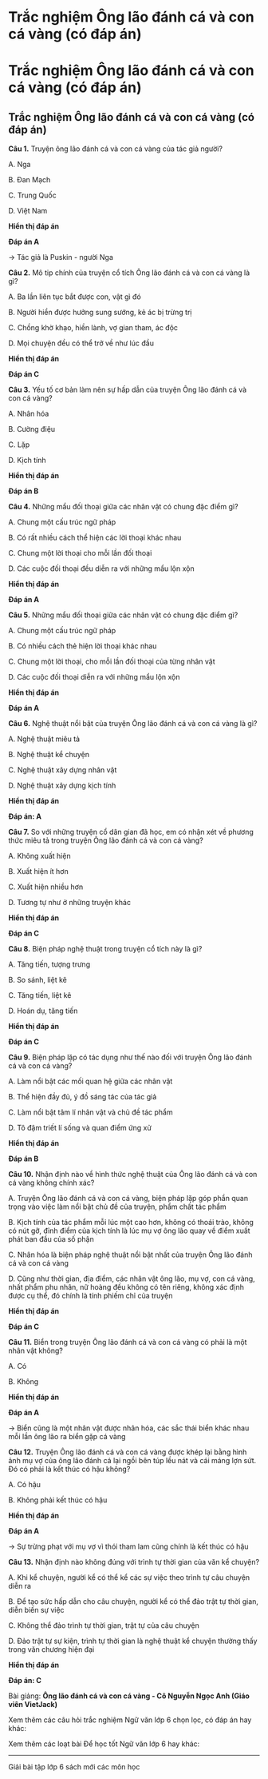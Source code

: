 # Trắc nghiệm Ông lão đánh cá và con cá vàng (có đáp án)

# Trắc nghiệm Ông lão đánh cá và con cá vàng (có đáp án)

## Trắc nghiệm Ông lão đánh cá và con cá vàng (có đáp án)

**Câu 1.** Truyện ông lão đánh cá và con cá vàng của tác giả người?

A. Nga

B. Đan Mạch

C. Trung Quốc

D. Việt Nam

**Hiển thị đáp án**

**Đáp án A**

→ Tác giả là Puskin - người Nga

**Câu 2.** Mô tip chính của truyện cổ tích Ông lão đánh cá và con cá vàng là gì?

A. Ba lần liên tục bắt được con, vật gì đó

B. Người hiền được hưởng sung sướng, kẻ ác bị trừng trị

C. Chồng khờ khạo, hiền lành, vợ gian tham, ác độc

D. Mọi chuyện đều có thể trở về như lúc đầu

**Hiển thị đáp án**

**Đáp án C**

**Câu 3.** Yếu tố cơ bản làm nên sự hấp dẫn của truyện Ông lão đánh cá và con cá vàng?

A. Nhân hóa

B. Cường điệu

C. Lặp

D. Kịch tính

**Hiển thị đáp án**

**Đáp án B**

**Câu 4.** Những mẩu đối thoại giữa các nhân vật có chung đặc điểm gì?

A. Chung một cấu trúc ngữ pháp

B. Có rất nhiều cách thể hiện các lời thoại khác nhau

C. Chung một lời thoại cho mỗi lần đối thoại 

D. Các cuộc đối thoại đều diễn ra với những mẩu lộn xộn

**Hiển thị đáp án**

**Đáp án A**

**Câu 5.** Những mẩu đối thoại giữa các nhân vật có chung đặc điểm gì?

A. Chung một cấu trúc ngữ pháp

B. Có nhiều cách thẻ hiện lời thoại khác nhau

C. Chung một lời thoại, cho mỗi lần đối thoại của từng nhân vật

D. Các cuộc đối thoại diễn ra với những mẩu lộn xộn

**Hiển thị đáp án**

**Đáp án A**

**Câu 6.** Nghệ thuật nổi bật của truyện Ông lão đánh cá và con cá vàng là gì?

A. Nghệ thuật miêu tả

B. Nghệ thuật kể chuyện

C. Nghệ thuật xây dựng nhân vật

D. Nghệ thuật xây dựng kịch tính

**Hiển thị đáp án**

**Đáp án: A**

**Câu 7.** So với những truyện cổ dân gian đã học, em có nhận xét về phương thức miêu tả trong truyện Ông lão đánh cá và con cá vàng?

A. Không xuất hiện

B. Xuất hiện ít hơn

C. Xuất hiện nhiều hơn

D. Tương tự như ở những truyện khác

**Hiển thị đáp án**

**Đáp án C**

**Câu 8.** Biện pháp nghệ thuật trong truyện cổ tích này là gì?

A. Tăng tiến, tượng trưng

B. So sánh, liệt kê

C. Tăng tiến, liệt kê

D. Hoán dụ, tăng tiến

**Hiển thị đáp án**

**Đáp án C**

**Câu 9.** Biện pháp lặp có tác dụng như thế nào đối với truyện Ông lão đánh cá và con cá vàng?

A. Làm nổi bật các mối quan hệ giữa các nhân vật

B. Thể hiện đầy đủ, ý đồ sáng tác của tác giả

C. Làm nổi bật tâm lí nhân vật và chủ đề tác phẩm

D. Tô đậm triết lí sống và quan điểm ứng xử

**Hiển thị đáp án**

**Đáp án B**

**Câu 10.** Nhận định nào về hình thức nghệ thuật của Ông lão đánh cá và con cá vàng không chính xác?

A. Truyện Ông lão đánh cá và con cá vàng, biện pháp lặp góp phần quan trọng vào việc làm nổi bật chủ đề của truyện, phẩm chất tác phẩm

B. Kịch tính của tác phẩm mỗi lúc một cao hơn, không có thoái trào, không có nút gỡ, đỉnh điểm của kịch tính là lúc mụ vợ ông lão quay về điểm xuất phát ban đầu của số phận

C. Nhân hóa là biện pháp nghệ thuật nổi bật nhất của truyện Ông lão đánh cá và con cá vàng

D. Cũng như thời gian, địa điểm, các nhân vật ông lão, mụ vợ, con cá vàng, nhất phẩm phu nhân, nữ hoàng đều không có tên riêng, không xác định được cụ thể, đó chính là tính phiếm chỉ của truyện

**Hiển thị đáp án**

**Đáp án C**

**Câu 11.** Biển trong truyện Ông lão đánh cá và con cá vàng có phải là một nhân vật không?

A. Có

B. Không

**Hiển thị đáp án**

**Đáp án A**

→ Biển cũng là một nhân vật được nhân hóa, các sắc thái biển khác nhau mỗi lần ông lão ra biển gặp cá vàng

**Câu 12.** Truyện Ông lão đánh cá và con cá vàng được khép lại bằng hình ảnh mụ vợ của ông lão đánh cá lại ngồi bên túp lều nát và cái máng lợn sứt. Đó có phải là kết thúc có hậu không?

A. Có hậu

B. Không phải kết thúc có hậu

**Hiển thị đáp án**

**Đáp án A**

→ Sự trừng phạt với mụ vợ vì thói tham lam cũng chính là kết thúc có hậu

**Câu 13.** Nhận định nào không đúng với trình tự thời gian của văn kể chuyện?

A. Khi kể chuyện, người kể có thể kể các sự việc theo trình tự câu chuyện diễn ra

B. Để tạo sức hấp dẫn cho câu chuyện, người kể có thể đảo trật tự thời gian, diễn biến sự việc

C. Không thể đảo trình tự thời gian, trật tự của câu chuyện

D. Đảo trật tự sự kiện, trình tự thời gian là nghệ thuật kể chuyện thường thấy trong văn chương hiện đại

**Hiển thị đáp án**

**Đáp án: C**

Bài giảng: **Ông lão đánh cá và con cá vàng - Cô Nguyễn Ngọc Anh (Giáo viên VietJack)**

Xem thêm các câu hỏi trắc nghiệm Ngữ văn lớp 6 chọn lọc, có đáp án hay khác:

Xem thêm các loạt bài Để học tốt Ngữ văn lớp 6 hay khác:

* * *

Giải bài tập lớp 6 sách mới các môn học
